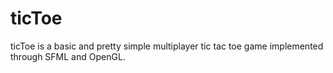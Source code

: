 # ticToe
ticToe is a basic and pretty simple multiplayer tic tac toe game implemented through SFML and OpenGL. 
